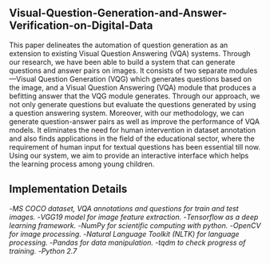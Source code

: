 ## Visual-Question-Generation-and-Answer-Verification-on-Digital-Data

This paper delineates the automation of question generation as an extension to existing Visual Question Answering (VQA) systems. Through our research, we have been able to build a system that can generate questions and answer pairs on images. It consists of two separate modules—Visual Question Generation (VQG) which generates questions based on the image, and a Visual Question Answering (VQA) module that produces a befitting answer that the VQG module generates. Through our approach, we not only generate questions but evaluate the questions generated by using a question answering system. Moreover, with our methodology, we can generate question-answer pairs as well as improve the performance of VQA models. It eliminates the need for human intervention in dataset annotation and also finds applications in the field of the educational sector, where the requirement of human input for textual questions has been essential till now. Using our system, we aim to provide an interactive interface which helps the learning process among young children.

## Implementation Details
-*MS COCO dataset,  VQA annotations and questions for train and test images.*
-*VGG19 model for image feature extraction.*
-*Tensorflow as a deep learning framework.*
-*NumPy for scientific computing with python.*
-*OpenCV for image processing.*
-*Natural Language Toolkit (NLTK) for language processing.*
-*Pandas for data manipulation.*
-*tqdm to check progress of training.*
-*Python 2.7*
